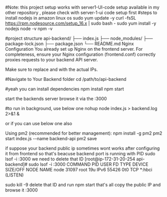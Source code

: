 #Note: this project setup works with server1-UI-code setup available in my other repository , please check with server-1-ui code setup first
#steps to install nodejs in amazon linux os
sudo yum update -y
curl -fsSL https://rpm.nodesource.com/setup_16.x | sudo bash -
sudo yum install -y nodejs
node -v
npm -v

#project structure
api-backend/
├── index.js
├── node_modules/
├── package-lock.json
├── package.json
└── README.md
Nginx Configuration
You already set up Nginx on the frontend server. For completeness, ensure your Nginx configuration (frontend.conf) correctly proxies requests to your backend API server.

Make sure to replace <server1-UI-public-ip> and <server2-API-private-ip> with the actual IPs.

#Navigate to Your Backend folder
cd /path/to/api-backend

#yeah you can install dependencies
npm install
npm start

start the backends server browse it via the <public ip>:3000




#to run in background, use below one 
nohup node index.js > backend.log 2>&1 &

or if you can use below one also

Using pm2 (recommended for better management):
npm install -g pm2
pm2 start index.js --name backend-api
pm2 save


if suppose your backend public ip sometimes wont works after configuring it from frontend so that's beacuse backend port is running with PID 
sudo lsof -i :3000
we need to delete that ID 
[root@ip-172-31-20-254 api-backend]# sudo lsof -i :3000
COMMAND   PID USER   FD   TYPE DEVICE SIZE/OFF NODE NAME
node    31097 root   19u  IPv6  55426      0t0  TCP *:hbci (LISTEN)

sudo kill -9 <PID>
delete that ID and run
npm start 
that's all 
copy the public IP and browse it :3000
